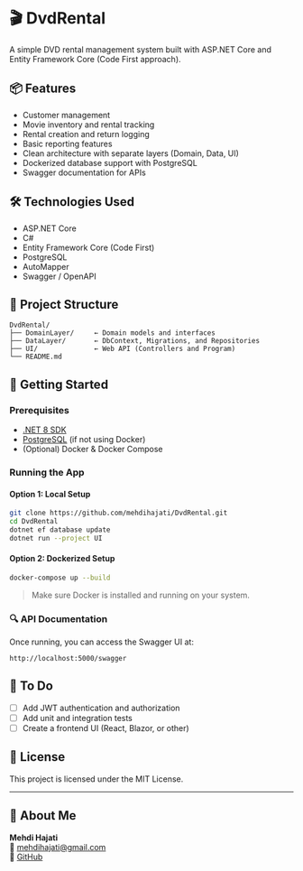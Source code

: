 # 🎬 DvdRental

A simple DVD rental management system built with ASP.NET Core and Entity Framework Core (Code First approach).

## 📦 Features

- Customer management
- Movie inventory and rental tracking
- Rental creation and return logging
- Basic reporting features
- Clean architecture with separate layers (Domain, Data, UI)
- Dockerized database support with PostgreSQL
- Swagger documentation for APIs

## 🛠 Technologies Used

- ASP.NET Core
- C#
- Entity Framework Core (Code First)
- PostgreSQL
- AutoMapper
- Swagger / OpenAPI

## 📁 Project Structure

```
DvdRental/
├── DomainLayer/     ← Domain models and interfaces
├── DataLayer/       ← DbContext, Migrations, and Repositories
├── UI/              ← Web API (Controllers and Program)
└── README.md
```

## 🚀 Getting Started

### Prerequisites

- [.NET 8 SDK](https://dotnet.microsoft.com/en-us/download)
- [PostgreSQL](https://www.postgresql.org/) (if not using Docker)
- (Optional) Docker & Docker Compose

### Running the App

#### Option 1: Local Setup

```bash
git clone https://github.com/mehdihajati/DvdRental.git
cd DvdRental
dotnet ef database update
dotnet run --project UI
```

#### Option 2: Dockerized Setup

```bash
docker-compose up --build
```

> Make sure Docker is installed and running on your system.

### 🔍 API Documentation

Once running, you can access the Swagger UI at:

```
http://localhost:5000/swagger
```

## 🧪 To Do

- [ ] Add JWT authentication and authorization
- [ ] Add unit and integration tests
- [ ] Create a frontend UI (React, Blazor, or other)

## 📄 License

This project is licensed under the MIT License.

---

## 👤 About Me

**Mehdi Hajati**  
📧 [mehdihajati@gmail.com](mailto:mehdihajati@gmail.com)  
🔗 [GitHub](https://github.com/mehdihajati)
